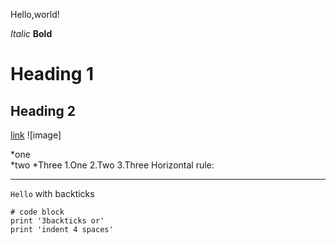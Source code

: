
Hello,world!

*Italic*
**Bold**
# Heading 1
## Heading 2
[link](https://johnsonli010801.github.io/cse15l-lab-reports/johnson.html)
![image]
> 
*one  
*two
*Three
1.One
2.Two
3.Three
Horizontal rule:
___
`Hello` with backticks
```
# code block
print '3backticks or'
print 'indent 4 spaces'
```
